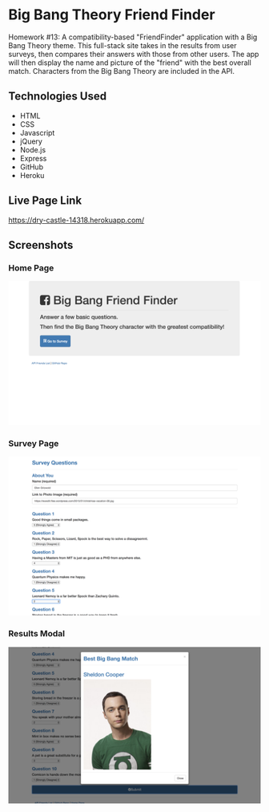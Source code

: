 # Big Bang Theory Friend Finder
Homework #13: A compatibility-based "FriendFinder" application with a Big Bang Theory theme. This full-stack site takes in the results from user surveys, then compares their answers with those from other users. The app will then display the name and picture of the "friend" with the best overall match. Characters from the Big Bang Theory are included in the API.

## Technologies Used

* HTML
* CSS
* Javascript
* jQuery
* Node.js
* Express
* GitHub
* Heroku

## Live Page Link

https://dry-castle-14318.herokuapp.com/

## Screenshots

### Home Page
![Alt text](images/home.png)

### Survey Page
![Alt text](images/survey.png)

### Results Modal
![Alt text](images/results.png)

